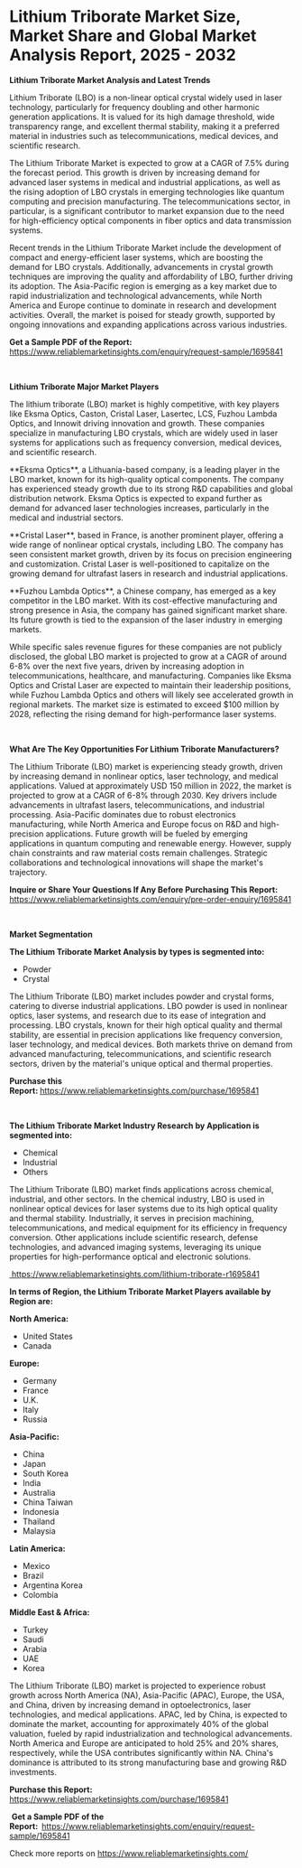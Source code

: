 <p><h1>Lithium Triborate Market Size, Market Share and Global Market Analysis Report, 2025 - 2032</h1></p><p><strong>Lithium Triborate Market Analysis and Latest Trends</strong></p>
<p><p>Lithium Triborate (LBO) is a non-linear optical crystal widely used in laser technology, particularly for frequency doubling and other harmonic generation applications. It is valued for its high damage threshold, wide transparency range, and excellent thermal stability, making it a preferred material in industries such as telecommunications, medical devices, and scientific research.</p><p>The Lithium Triborate Market is expected to grow at a CAGR of 7.5% during the forecast period. This growth is driven by increasing demand for advanced laser systems in medical and industrial applications, as well as the rising adoption of LBO crystals in emerging technologies like quantum computing and precision manufacturing. The telecommunications sector, in particular, is a significant contributor to market expansion due to the need for high-efficiency optical components in fiber optics and data transmission systems.</p><p>Recent trends in the Lithium Triborate Market include the development of compact and energy-efficient laser systems, which are boosting the demand for LBO crystals. Additionally, advancements in crystal growth techniques are improving the quality and affordability of LBO, further driving its adoption. The Asia-Pacific region is emerging as a key market due to rapid industrialization and technological advancements, while North America and Europe continue to dominate in research and development activities. Overall, the market is poised for steady growth, supported by ongoing innovations and expanding applications across various industries.</p></p>
<p><strong>Get a Sample PDF of the Report:&nbsp;</strong> <a href="https://www.reliablemarketinsights.com/enquiry/request-sample/1695841?utm_campaign=2041&utm_medium=2&utm_source=Github&utm_content=ia&utm_term=26012025&utm_id=lithium-triborate">https://www.reliablemarketinsights.com/enquiry/request-sample/1695841</a></p>
<p>&nbsp;</p>
<p><strong>Lithium Triborate Major Market Players</strong></p>
<p><p>The lithium triborate (LBO) market is highly competitive, with key players like Eksma Optics, Caston, Cristal Laser, Lasertec, LCS, Fuzhou Lambda Optics, and Innowit driving innovation and growth. These companies specialize in manufacturing LBO crystals, which are widely used in laser systems for applications such as frequency conversion, medical devices, and scientific research.</p><p>**Eksma Optics**, a Lithuania-based company, is a leading player in the LBO market, known for its high-quality optical components. The company has experienced steady growth due to its strong R&D capabilities and global distribution network. Eksma Optics is expected to expand further as demand for advanced laser technologies increases, particularly in the medical and industrial sectors.</p><p>**Cristal Laser**, based in France, is another prominent player, offering a wide range of nonlinear optical crystals, including LBO. The company has seen consistent market growth, driven by its focus on precision engineering and customization. Cristal Laser is well-positioned to capitalize on the growing demand for ultrafast lasers in research and industrial applications.</p><p>**Fuzhou Lambda Optics**, a Chinese company, has emerged as a key competitor in the LBO market. With its cost-effective manufacturing and strong presence in Asia, the company has gained significant market share. Its future growth is tied to the expansion of the laser industry in emerging markets.</p><p>While specific sales revenue figures for these companies are not publicly disclosed, the global LBO market is projected to grow at a CAGR of around 6-8% over the next five years, driven by increasing adoption in telecommunications, healthcare, and manufacturing. Companies like Eksma Optics and Cristal Laser are expected to maintain their leadership positions, while Fuzhou Lambda Optics and others will likely see accelerated growth in regional markets. The market size is estimated to exceed $100 million by 2028, reflecting the rising demand for high-performance laser systems.</p></p>
<p>&nbsp;</p>
<p><strong>What Are The Key Opportunities For Lithium Triborate Manufacturers?</strong></p>
<p><p>The Lithium Triborate (LBO) market is experiencing steady growth, driven by increasing demand in nonlinear optics, laser technology, and medical applications. Valued at approximately USD 150 million in 2022, the market is projected to grow at a CAGR of 6-8% through 2030. Key drivers include advancements in ultrafast lasers, telecommunications, and industrial processing. Asia-Pacific dominates due to robust electronics manufacturing, while North America and Europe focus on R&D and high-precision applications. Future growth will be fueled by emerging applications in quantum computing and renewable energy. However, supply chain constraints and raw material costs remain challenges. Strategic collaborations and technological innovations will shape the market's trajectory.</p></p>
<p><strong>Inquire or Share Your Questions If Any Before Purchasing This Report:</strong> <a href="https://www.reliablemarketinsights.com/enquiry/pre-order-enquiry/1695841?utm_campaign=2041&utm_medium=2&utm_source=Github&utm_content=ia&utm_term=26012025&utm_id=lithium-triborate">https://www.reliablemarketinsights.com/enquiry/pre-order-enquiry/1695841</a></p>
<p>&nbsp;</p>
<p><strong>Market Segmentation</strong></p>
<p><strong>The Lithium Triborate Market Analysis by types is segmented into:</strong></p>
<p><ul><li>Powder</li><li>Crystal</li></ul></p>
<p><p>The Lithium Triborate (LBO) market includes powder and crystal forms, catering to diverse industrial applications. LBO powder is used in nonlinear optics, laser systems, and research due to its ease of integration and processing. LBO crystals, known for their high optical quality and thermal stability, are essential in precision applications like frequency conversion, laser technology, and medical devices. Both markets thrive on demand from advanced manufacturing, telecommunications, and scientific research sectors, driven by the material's unique optical and thermal properties.</p></p>
<p><strong>Purchase this Report:&nbsp;</strong><a href="https://www.reliablemarketinsights.com/purchase/1695841?utm_campaign=2041&utm_medium=2&utm_source=Github&utm_content=ia&utm_term=26012025&utm_id=lithium-triborate">https://www.reliablemarketinsights.com/purchase/1695841</a></p>
<p>&nbsp;</p>
<p><strong>The Lithium Triborate Market Industry Research by Application is segmented into:</strong></p>
<p><ul><li>Chemical</li><li>Industrial</li><li>Others</li></ul></p>
<p><p>The Lithium Triborate (LBO) market finds applications across chemical, industrial, and other sectors. In the chemical industry, LBO is used in nonlinear optical devices for laser systems due to its high optical quality and thermal stability. Industrially, it serves in precision machining, telecommunications, and medical equipment for its efficiency in frequency conversion. Other applications include scientific research, defense technologies, and advanced imaging systems, leveraging its unique properties for high-performance optical and electronic solutions.</p></p>
<p><a href="https://www.reliablemarketinsights.com/lithium-triborate-r1695841?utm_campaign=2041&utm_medium=2&utm_source=Github&utm_content=ia&utm_term=26012025&utm_id=lithium-triborate">&nbsp;https://www.reliablemarketinsights.com/lithium-triborate-r1695841</a></p>
<p><strong>In terms of Region, the Lithium Triborate Market Players available by Region are:</strong></p>
<p>
    <p> <strong> North America: </strong>
        <ul>
            <li>United States</li>
            <li>Canada</li>
        </ul>
        </p> 
    <p> <strong> Europe: </strong>
        <ul>
            <li>Germany</li>
            <li>France</li>
            <li>U.K.</li>
            <li>Italy</li>
            <li>Russia</li>
        </ul>
        </p> 
    <p> <strong> Asia-Pacific: </strong>
        <ul>
            <li>China</li>
            <li>Japan</li>
            <li>South Korea</li>
            <li>India</li>
            <li>Australia</li>
            <li>China Taiwan</li>
            <li>Indonesia</li>
            <li>Thailand</li>
            <li>Malaysia</li>
        </ul>
        </p> 
    <p> <strong> Latin America: </strong>
        <ul>
            <li>Mexico</li>
            <li>Brazil</li>
            <li>Argentina Korea</li>
            <li>Colombia</li>
        </ul>
        </p> 
    <p> <strong> Middle East & Africa: </strong>
        <ul>
            <li>Turkey</li>
            <li>Saudi</li>
            <li>Arabia</li>
            <li>UAE</li>
            <li>Korea</li>
        </ul>
    </p>
    </p>
<p><p>The Lithium Triborate (LBO) market is projected to experience robust growth across North America (NA), Asia-Pacific (APAC), Europe, the USA, and China, driven by increasing demand in optoelectronics, laser technologies, and medical applications. APAC, led by China, is expected to dominate the market, accounting for approximately 40% of the global valuation, fueled by rapid industrialization and technological advancements. North America and Europe are anticipated to hold 25% and 20% shares, respectively, while the USA contributes significantly within NA. China's dominance is attributed to its strong manufacturing base and growing R&D investments.</p></p>
<p><strong>Purchase this Report: </strong><a href="https://www.reliablemarketinsights.com/purchase/1695841?utm_campaign=2041&utm_medium=2&utm_source=Github&utm_content=ia&utm_term=26012025&utm_id=lithium-triborate">https://www.reliablemarketinsights.com/purchase/1695841</a></p>
<p>&nbsp;<strong>Get a Sample PDF of the Report:&nbsp;&nbsp;</strong><a href="https://www.reliablemarketinsights.com/enquiry/request-sample/1695841?utm_campaign=2041&utm_medium=2&utm_source=Github&utm_content=ia&utm_term=26012025&utm_id=lithium-triborate">https://www.reliablemarketinsights.com/enquiry/request-sample/1695841</a></p>
<p><strong></strong></p>
<p>Check more reports on <a href="https://www.reliablemarketinsights.com/?utm_campaign=2041&utm_medium=2&utm_source=Github&utm_content=ia&utm_term=26012025&utm_id=lithium-triborate">https://www.reliablemarketinsights.com/</a></p>